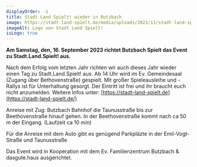 ```yaml
---
displayOrder: -1
title: Stadt Land Spielt! wieder in Butzbach
image: https://stadt-land-spielt.de/media/uploads/2021/11/stadt-land-spielt_logo.png
imageAlt: Logo von Stadt Land Spielt!
isLogo: true
---
```


**Am Samstag, den, 16. September 2023 richtet Butzbach Spielt das Event zu Stadt.Land.Spielt! aus.**

Nach dem Erfolg vom letzten Jahr richten wir auch dieses Jahr wieder einen Tag zu Stadt.Land.Spielt! aus. Ab 14 Uhr wird im Ev. Gemeindesaal (Zugang über Bethovenstraße) gespielt. Mit großer Spieleausleihe und -Rallys ist für Unterhaltung gesorgt. Der Eintritt ist frei und ihr braucht euch nicht anzumelden. Weitere Infos unter: [https://stadt-land-spielt.de](https://stadt-land-spielt.de/)

Anreise mit Zug: Butzbach Bahnhof die Taunusstraße bis zur Beethovenstraße hinauf gehen. In der Beethovenstraße kommt nach ca 50 m der Eingang. (Laufzeit ca 10 min)

Für die Anreise mit dem Auto gibt es genügend Parkpläzte in der Emil-Vogt-Straße und Taunusstraße

Das Event wird in Kooperation mit dem Ev. Familienzentrum Butzbach & dasgute.haus ausgerichtet.

